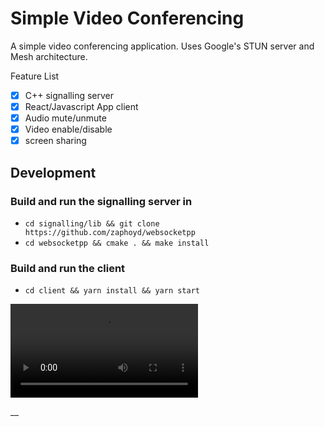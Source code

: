 # Simple Video Conferencing
A simple video conferencing application. Uses Google's STUN server and Mesh architecture.

Feature List
- [x] C++ signalling server
- [x] React/Javascript App client
- [x] Audio mute/unmute
- [x] Video enable/disable
- [x] screen sharing

## Development
### Build and run the signalling server in
- `cd signalling/lib && git clone https://github.com/zaphoyd/websocketpp`
- `cd websocketpp && cmake . && make install`
  
### Build and run the client
- `cd client && yarn install && yarn start`


![Demo](https://user-images.githubusercontent.com/3197630/143926428-cb1c368f-513d-4818-bd5f-bd83fec0260d.mp4)


__
